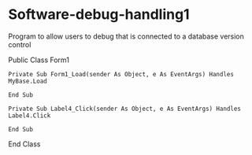 # Software-debug-handling1
Program to allow users to debug that is connected to a database version control

Public Class Form1

    Private Sub Form1_Load(sender As Object, e As EventArgs) Handles MyBase.Load

    End Sub

    Private Sub Label4_Click(sender As Object, e As EventArgs) Handles Label4.Click

    End Sub
End Class
